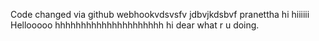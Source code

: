 Code changed via github webhookvdsvsfv
jdbvjkdsbvf
pranettha
hi
hiiiiii
Hellooooo
hhhhhhhhhhhhhhhhhhhhh
hi dear what r u doing.
